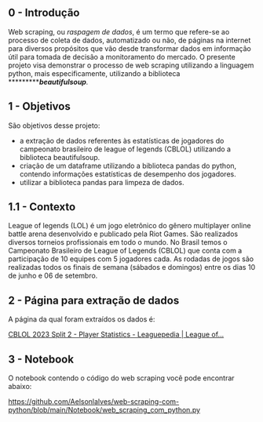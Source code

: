 ## 0 - Introdução

Web scraping, ou *raspagem de dados*,  é um termo que refere-se ao processo de coleta de dados, automatizado ou não, de páginas na internet para diversos propósitos que vão desde transformar dados em informação útil para tomada de decisão a monitoramento do mercado. O presente projeto visa demonstrar o processo de web scraping utilizando a linguagem python, mais especificamente, utilizando a biblioteca ************beautifulsoup**.* 

## 1 - Objetivos

São objetivos desse projeto:

- a extração de dados referentes às estatísticas de jogadores do campeonato brasileiro de league of legends (CBLOL) utilizando a biblioteca beautifulsoup.
- criação de um dataframe utilizando a biblioteca pandas do python, contendo informações estatísticas de desempenho dos jogadores.
- utilizar a biblioteca pandas para limpeza de dados.

## 1.1 - Contexto

League of legends (LOL) é um jogo eletrônico do gênero multiplayer online battle arena desenvolvido e publicado pela Riot Games. São realizados diversos torneios profissionais em todo o mundo. No Brasil temos o Campeonato Brasileiro de League of Legends (CBLOL) que conta com a participação de 10 equipes com 5 jogadores cada. As rodadas de jogos são realizadas todos os finais de semana (sábados e domingos) entre os dias 10 de junho e 06 de setembro.

## 2 - Página para extração de dados

A página da qual foram extraídos os dados é:

[CBLOL 2023 Split 2 - Player Statistics - Leaguepedia | League of...](https://lol.fandom.com/wiki/CBLOL/2023_Season/Split_2/Player_Statistics)

## 3 - Notebook

O notebook contendo o código do web scraping você pode encontrar abaixo: 

https://github.com/Aelsonlalves/web-scraping-com-python/blob/main/Notebook/web_scraping_com_python.py
